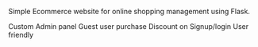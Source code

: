 Simple Ecommerce website for online shopping management using Flask.

Custom Admin panel
Guest user purchase
Discount on Signup/login
User friendly